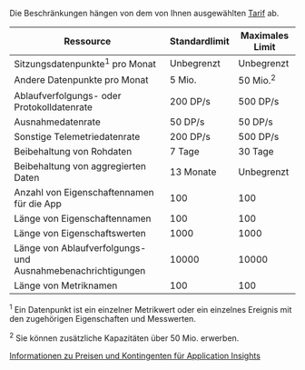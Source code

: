  Die Beschränkungen hängen von dem von Ihnen ausgewählten [Tarif](http://azure.microsoft.com/pricing/details/application-insights/) ab.

**Ressource** | **Standardlimit** | **Maximales Limit**
-------- | ------------- | -------------
Sitzungsdatenpunkte<sup>1</sup> pro Monat | Unbegrenzt | Unbegrenzt
Andere Datenpunkte pro Monat | 5 Mio. | 50 Mio.<sup>2</sup>
Ablaufverfolgungs- oder Protokolldatenrate | 200 DP/s | 500 DP/s
Ausnahmedatenrate | 50 DP/s | 50 DP/s
Sonstige Telemetriedatenrate | 200 DP/s | 500 DP/s
Beibehaltung von Rohdaten |7 Tage| 30 Tage
Beibehaltung von aggregierten Daten | 13 Monate | Unbegrenzt
Anzahl von Eigenschaftennamen für die App | 100 | 100
Länge von Eigenschaftennamen | 100 | 100
Länge von Eigenschaftswerten | 1000 | 1000
Länge von Ablaufverfolgungs- und Ausnahmebenachrichtigungen | 10000 | 10000
Länge von Metriknamen | 100 | 100

<sup>1</sup> Ein Datenpunkt ist ein einzelner Metrikwert oder ein einzelnes Ereignis mit den zugehörigen Eigenschaften und Messwerten.

<sup>2</sup> Sie können zusätzliche Kapazitäten über 50 Mio. erwerben.
 
[Informationen zu Preisen und Kontingenten für Application Insights](app-insights-pricing.md)

<!---HONumber=August15_HO8-->